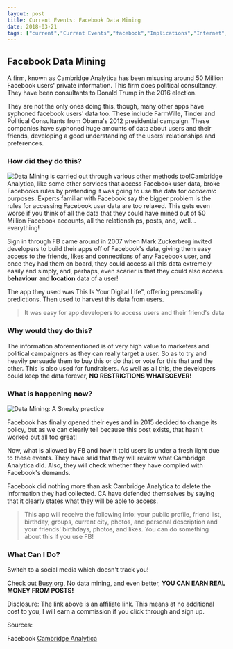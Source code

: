 ```yaml
---
layout: post
title: Current Events: Facebook Data Mining
date: 2018-03-21
tags: ["current","Current Events","facebook","Implications","Internet","privacy","Technology","Toshiba"]
---
```


## Facebook Data Mining

A firm, known as Cambridge Analytica has been misusing around 50 Million Facebook users' private information. This firm does political consultancy. They have been consultants to Donald Trump in the 2016 election.

They are not the only ones doing this, though, many other apps have syphoned facebook users' data too. These include FarmVille, Tinder and Political Consultants from Obama's 2012 presidential campaign. These companies have syphoned huge amounts of data about users and their friends, developing a good understanding of the users' relationships and preferences.

### How did they do this?

![Data Mining is carried out through various other methods too!](android-2029541_640-257x300.png)Cambridge Analytica, like some other services that access Facebook user data, broke Facebooks rules by pretending it was going to use the data for _academic_ purposes. Experts familiar with Facebook say the bigger problem is the rules for accessing Facebook user data are too relaxed. This gets even worse if you think of all the data that they could have mined out of 50 Million Facebook accounts, all the relationships, posts, and, well... everything!

Sign in through FB came around in 2007 when Mark Zuckerberg invited developers to build their apps off of Facebook's data, giving them easy access to the friends, likes and connections of any Facebook user, and once they had them on board, they could access all this data extremely easily and simply, and, perhaps, even scarier is that they could also access **behaviour** and **location** data of a user!

The app they used was This Is Your Digital Life", offering personality predictions. Then used to harvest this data from users.
> It was easy for app developers to access users and their friend's data

### Why would they do this?

The information aforementioned is of very high value to marketers and political campaigners as they can really target a user. So as to try and heavily persuade them to buy this or do that or vote for this that and the other. This is also used for fundraisers. As well as all this, the developers could keep the data forever, **NO RESTRICTIONS WHATSOEVER!**

### What is happening now?

![Data Mining: A Sneaky practice](text-mining-icon-2793702_640-300x300.png)

Facebook has finally opened their eyes and in 2015 decided to change its policy, but as we can clearly tell because this post exists, that hasn't worked out all too great!

Now, what is allowed by FB and how it told users is under a fresh light due to these events. They have said that they will review what Cambridge Analytica did. Also, they will check whether they have complied with Facebook's demands.

Facebook did nothing more than ask Cambridge Analytica to delete the information they had collected. CA have defended themselves by saying that it clearly states what they will be able to access.
> This app will receive the following info: your public profile, friend list, birthday, groups, current city, photos, and personal description and your friends' birthdays, photos, and likes.
You can do something about this if you use FB!

### What Can I Do?

Switch to a social media which doesn't track you!

Check out [Busy.org](https://busy.org/i/@cadawg), No data mining, and even better, **YOU CAN EARN REAL MONEY FROM POSTS!**

Disclosure: The link above is an affiliate link. This means at no additional cost to you, I will earn a commission if you click through and sign up.

Sources:

Facebook [Cambridge Analytica](https://articles.syracuse.com/us-news/index.ssf/2018/03/facebook_data-mining_cambridge_analytica_farmville_obama.amp)